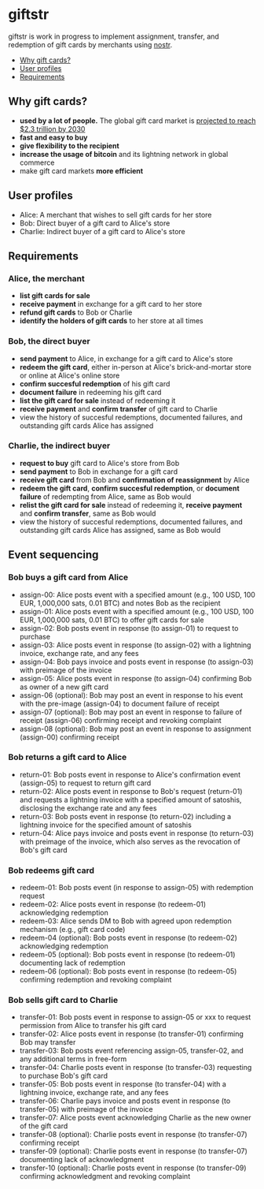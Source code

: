 # giftstr
giftstr is work in progress to implement assignment, transfer, and redemption of gift cards by merchants using [nostr](https://github.com/nostr-protocol/nostr).

- [Why gift cards?](https://github.com/bajjer/giftstr#why-gift-cards)
- [User profiles](https://github.com/bajjer/giftstr#user-profiles)
- [Requirements](https://github.com/bajjer/giftstr#requirements)

## Why gift cards?
- **used by a lot of people.** The global gift card market is [projected to reach $2.3 trillion by 2030](https://www.reportlinker.com/p06219503/Global-Gift-Cards-Industry.html)
- **fast and easy to buy**
- **give flexibility to the recipient**
- **increase the usage of bitcoin** and its lightning network in global commerce
- make gift card markets **more efficient**

## User profiles
- Alice: A merchant that wishes to sell gift cards for her store
- Bob: Direct buyer of a gift card to Alice's store
- Charlie: Indirect buyer of a gift card to Alice's store

## Requirements
### Alice, the merchant
- **list gift cards for sale**
- **receive payment** in exchange for a gift card to her store
- **refund gift cards** to Bob or Charlie
- **identify the holders of gift cards** to her store at all times

### Bob, the direct buyer
- **send payment** to Alice, in exchange for a gift card to Alice's store
- **redeem the gift card**, either in-person at Alice's brick-and-mortar store or online at Alice's online store
- **confirm succesful redemption** of his gift card
- **document failure** in redeeming his gift card 
- **list the gift card for sale** instead of redeeming it
- **receive payment** and **confirm transfer** of gift card to Charlie
- view the history of succesful redemptions, documented failures, and outstanding gift cards Alice has assigned

### Charlie, the indirect buyer
- **request to buy** gift card to Alice's store from Bob
- **send payment** to Bob in exchange for a gift card
- **receive gift card** from Bob and **confirmation of reassignment** by Alice
- **redeem the gift card**, **confirm succesful redemption**, or **document failure** of redempting from Alice, same as Bob would
- **relist the gift card for sale** instead of redeeming it, **receive payment** and **confirm transfer**, same as Bob would
- view the history of succesful redemptions, documented failures, and outstanding gift cards Alice has assigned, same as Bob would

## Event sequencing
### Bob buys a gift card from Alice
- assign-00: Alice posts event with a specified amount (e.g., 100 USD, 100 EUR, 1,000,000 sats, 0.01 BTC) and notes Bob as the recipient
- assign-01: Alice posts event with a specified amount (e.g., 100 USD, 100 EUR, 1,000,000 sats, 0.01 BTC) to offer gift cards for sale
- assign-02: Bob posts event in response (to assign-01) to request to purchase
- assign-03: Alice posts event in response (to assign-02) with a lightning invoice, exchange rate, and any fees
- assign-04: Bob pays invoice and posts event in response (to assign-03) with preimage of the invoice
- assign-05: Alice posts event in response (to assign-04) confirming Bob as owner of a new gift card
- assign-06 (optional): Bob may post an event in response to his event with the pre-image (assign-04) to document failure of receipt
- assign-07 (optional): Bob may post an event in response to failure of receipt (assign-06) confirming receipt and revoking complaint
- assign-08 (optional): Bob may post an event in response to assignment (assign-00) confirming receipt

### Bob returns a gift card to Alice
- return-01: Bob posts event in response to Alice's confirmation event (assign-05) to request to return gift card
- return-02: Alice posts event in response to Bob's request (return-01) and requests a lightning invoice with a specified amount of satoshis, disclosing the exchange rate and any fees
- return-03: Bob posts event in response (to return-02) including a lightning invoice for the specified amount of satoshis
- return-04: Alice pays invoice and posts event in response (to return-03) with preimage of the invoice, which also serves as the revocation of Bob's gift card

### Bob redeems gift card
- redeem-01: Bob posts event (in response to assign-05) with redemption request
- redeem-02: Alice posts event in response (to redeem-01) acknowledging redemption
- redeem-03: Alice sends DM to Bob with agreed upon redemption mechanism (e.g., gift card code)
- redeem-04 (optional): Bob posts event in response (to redeem-02) acknowledging redemption
- redeem-05 (optional): Bob posts event in response (to redeem-01) documenting lack of redemption
- redeem-06 (optional): Bob posts event in response (to redeem-05) confirming redemption and revoking complaint

### Bob sells gift card to Charlie
-  transfer-01: Bob posts event in response to assign-05 or xxx to request permission from Alice to transfer his gift card
-  transfer-02: Alice posts event in response (to transfer-01) confirming Bob may transfer
-  transfer-03: Bob posts event referencing assign-05, transfer-02, and any additional terms in free-form
-  transfer-04: Charlie posts event in response (to transfer-03) requesting to purchase Bob's gift card
-  transfer-05: Bob posts event in response (to transfer-04) with a lightning invoice, exchange rate, and any fees
-  transfer-06: Charlie pays invoice and posts event in response (to transfer-05) with preimage of the invoice
-  transfer-07: Alice posts event acknowledging Charlie as the new owner of the gift card
-  transfer-08 (optional): Charlie posts event in response (to transfer-07) confirming receipt
-  transfer-09 (optional): Charlie posts event in response (to transfer-07) documenting lack of acknowledgment
-  transfer-10 (optional): Charlie posts event in response (to transfer-09) confirming acknowledgment and revoking complaint

